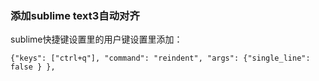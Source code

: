 ### 添加sublime text3自动对齐
sublime快捷键设置里的用户键设置里添加：     
  
`
{"keys": ["ctrl+q"], "command": "reindent", "args": {"single_line": false } },
`

